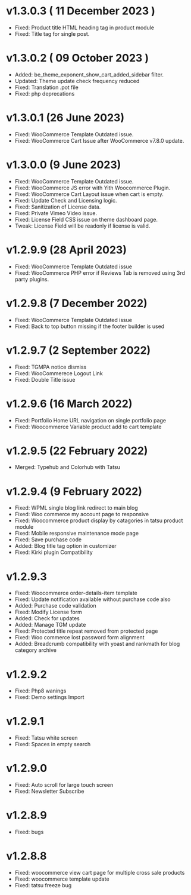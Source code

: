 v1.3.0.3 ( 11 December 2023 )
======
* Fixed: Product title HTML heading tag in product module
* Fixed: Title tag for single post.

v1.3.0.2 ( 09 October 2023 )
======
* Added: be_theme_exponent_show_cart_added_sidebar filter.
* Updated: Theme update check frequency reduced
* Fixed: Translation .pot file
* Fixed: php deprecations

v1.3.0.1 (26 June 2023)
======
* Fixed: WooCommerce Template Outdated issue.
* Fixed: WooCommerce Cart Issue after WooCommerce v7.8.0 update.

v1.3.0.0 (9 June 2023)
======
* Fixed: WooCommerce Template Outdated issue.
* Fixed: WooCommerce JS error with Yith Woocommerce Plugin.
* Fixed: WooCommerce Cart Layout issue when cart is empty.
* Fixed: Update Check and Licensing logic.
* Fixed: Sanitization of License data.
* Fixed: Private Vimeo Video issue.
* Fixed: License Field CSS issue on theme dashboard page.
* Tweak: License Field will be readonly if license is valid.

v1.2.9.9 (28 April 2023)
======
* Fixed: WooCommerce Template Outdated issue
* Fixed: WooCommerce PHP error if Reviews Tab is removed using 3rd party plugins.

v1.2.9.8 (7 December 2022)
======
* Fixed: WooCommerce Template Outdated issue
* Fixed: Back to top button missing if the footer builder is used

v1.2.9.7 (2 September 2022)
======
* Fixed: TGMPA notice dismiss
* Fixed: WooCommerece Logout Link
* Fixed: Double Title issue

v1.2.9.6 (16 March 2022)
======
* Fixed: Portfolio Home URL navigation on single portfolio page
* Fixed: Woocommerce Variable product add to cart template

v1.2.9.5 (22 February 2022)
======
* Merged: Typehub and Colorhub with Tatsu

v1.2.9.4 (9 February 2022)
======
* Fixed: WPML single blog link redirect to main blog
* Fixed: Woo commerce my account page to responsive
* Fixed: Woocommerce product display by catagories in tatsu product module
* Fixed: Mobile responsive maintenance mode page
* Fixed: Save purchase code
* Added: Blog title tag option in customizer
* Fixed: Kirki plugin Compatibility 

v1.2.9.3
======
* Fixed: Woocommerce order-details-item template
* Fixed: Update notification available without purchase code also
* Added: Purchase code validation
* Fixed: Modify License form
* Added: Check for updates
* Added: Manage TGM update
* Fixed: Protected title repeat removed from protected page
* Fixed: Woo commerce lost password form alignment
* Added: Breadcrumb compatibility with yoast and rankmath for blog category archive

v1.2.9.2
======
* Fixed: Php8 wanings
* Fixed: Demo settings Import

v1.2.9.1
======
* Fixed: Tatsu white screen
* Fixed: Spaces in empty search

v1.2.9.0
======
* Fixed: Auto scroll for large touch screen
* Fixed: Newsletter Subscribe 

v1.2.8.9
======
* Fixed: bugs

v1.2.8.8
======
* Fixed: woocommerce view cart page for multiple cross sale products
* Fixed: woocommerce template update
* Fixed: tatsu freeze bug